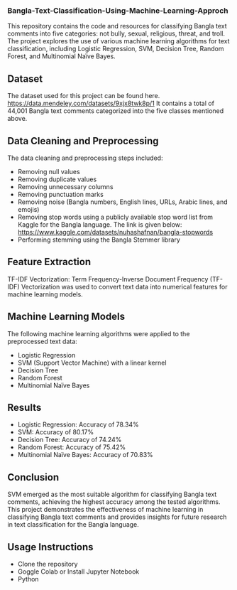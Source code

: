### Bangla-Text-Classification-Using-Machine-Learning-Approch
This repository contains the code and resources for classifying Bangla text comments into five categories: not bully, sexual, religious, threat, and troll. The project explores the use of various machine learning algorithms for text classification, including Logistic Regression, SVM, Decision Tree, Random Forest, and Multinomial Naïve Bayes.

## Dataset
The dataset used for this project can be found here. https://data.mendeley.com/datasets/9xjx8twk8p/1
It contains a total of 44,001 Bangla text comments categorized into the five classes mentioned above.

## Data Cleaning and Preprocessing
The data cleaning and preprocessing steps included:

* Removing null values
* Removing duplicate values
* Removing unnecessary columns
* Removing punctuation marks
* Removing noise (Bangla numbers, English lines, URLs, Arabic lines, and emojis)
* Removing stop words using a publicly available stop word list from Kaggle for the Bangla language. The link is given below:
  https://www.kaggle.com/datasets/nuhashafnan/bangla-stopwords
* Performing stemming using the Bangla Stemmer library
## Feature Extraction
TF-IDF Vectorization: Term Frequency-Inverse Document Frequency (TF-IDF) Vectorization was used to convert text data into numerical features for machine learning models.
## Machine Learning Models
The following machine learning algorithms were applied to the preprocessed text data:

* Logistic Regression
* SVM (Support Vector Machine) with a linear kernel
* Decision Tree
* Random Forest
* Multinomial Naïve Bayes
## Results
* Logistic Regression: Accuracy of 78.34%
* SVM: Accuracy of 80.17%
* Decision Tree: Accuracy of 74.24%
* Random Forest: Accuracy of 75.42%
* Multinomial Naïve Bayes: Accuracy of 70.83%
## Conclusion
SVM emerged as the most suitable algorithm for classifying Bangla text comments, achieving the highest accuracy among the tested algorithms. This project demonstrates the effectiveness of machine learning in classifying Bangla text comments and provides insights for future research in text classification for the Bangla language.
## Usage Instructions
* Clone the repository
* Goggle Colab or Install Jupyter Notebook
* Python
